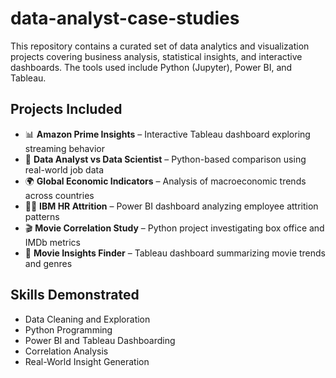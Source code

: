 # data-analyst-case-studies

This repository contains a curated set of data analytics and visualization projects covering business analysis, statistical insights, and interactive dashboards. The tools used include Python (Jupyter), Power BI, and Tableau.

## Projects Included

- 📊 **Amazon Prime Insights** – Interactive Tableau dashboard exploring streaming behavior  
- 🧠 **Data Analyst vs Data Scientist** – Python-based comparison using real-world job data  
- 🌍 **Global Economic Indicators** – Analysis of macroeconomic trends across countries  
- 🧑‍💼 **IBM HR Attrition** – Power BI dashboard analyzing employee attrition patterns  
- 🎬 **Movie Correlation Study** – Python project investigating box office and IMDb metrics  
- 🍿 **Movie Insights Finder** – Tableau dashboard summarizing movie trends and genres  

## Skills Demonstrated

- Data Cleaning and Exploration  
- Python Programming  
- Power BI and Tableau Dashboarding  
- Correlation Analysis  
- Real-World Insight Generation
